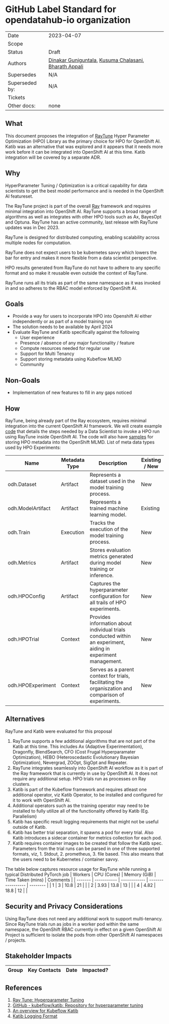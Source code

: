 # GitHub Label Standard for opendatahub-io organization

|                |            |
| -------------- | ---------- |
| Date           | 2023-04-07 |
| Scope          | |
| Status         | Draft |
| Authors        | [Dinakar Guniguntala](@dinogun), [Kusuma Chalasani](kusumachalasani), [Bharath Appali](bharathappali) |
| Supersedes     | N/A |
| Superseded by: | N/A |
| Tickets        | |
| Other docs:    | none |

## What

This document proposes the integration of [RayTune](https://docs.ray.io/en/latest/tune/index.html) Hyper Parameter Optimization (HPO) Library as the primary choice for HPO for OpenShift AI. Katib was an alternative that was explored and it appears that it needs more work before it can be integrated into OpenShift AI at this time. Katib integration will be covered by a separate ADR.


## Why

HyperParameter Tuning / Optimization is a critical capability for data scientists to get the best model performance and is needed in the OpenShift AI featureset.

The RayTune project is part of the overall [Ray](https://github.com/ray-project/ray) framework and requires minimal integration into OpenShift AI. RayTune supports a broad range of algorithms as well as integrates with other HPO tools such as Ax, BayesOpt and Optuna. RayTune has an active community, last release with RayTune updates was in Dec 2023.

RayTune is designed for distributed computing, enabling scalability across multiple nodes for computation. 

RayTune does not expect users to be kubernetes savvy which lowers the bar for entry and makes it more flexible from a data scientist perspective.

HPO results generated from RayTune do not have to adhere to any specific format and so make it reusable even outside the context of RayTune.

RayTune runs all its trials as part of the same namespace as it was invoked in and so adheres to the RBAC model enforced by OpenShift AI.


## Goals

* Provide a way for users to incorporate HPO into Openshift AI either independently or as part of a model training run
* The solution needs to be available by April 2024
* Evaluate RayTune and Katib specifically against the following
  * User experience
  * Presence / absence of any major functionality / feature
  * Compute resources needed for regular use
  * Support for Multi Tenancy
  * Support storing metadata using Kubeflow MLMD
  * Community


## Non-Goals

* Implementation of new features to fill in any gaps noticed

## How

RayTune, being already part of the Ray ecosystem, requires minimal integration into the current OpenShift AI framework. We will create example [code](https://github.com/kruize/hpo-poc/tree/main/demos) that details the steps needed by a Data Scientist to invoke a HPO run using RayTune inside OpenShift AI. The code will also have [samples](https://github.com/kruize/hpo-poc/blob/main/demos/raytune-oai-MR-gRPC-demo.ipynb) for storing HPO metadata into the OpenShift MLMD.
List of meta data types used by HPO Experiments:

| Name                  | Metadata Type | Description     | Existing / New |
| --------------------- | ------------- | --------------- | -------------- |
| odh.Dataset           | Artifact      | Represents a dataset used in the model training process. | New      |
| odh.ModelArtifact     | Artifact      | Represents a trained machine learning model.             | Existing |
| odh.Train             | Execution     | Tracks the execution of the model training process.      | New      |
| odh.Metrics           | Artifact      | Stores evaluation metrics generated during model training or inference.  | New  |
| odh.HPOConfig         | Artifact      | Captures the hyperparameter configuration for all trails of HPO experiments. | New  |
| odh.HPOTrial          | Context       | Provides information about individual trials conducted within an experiment, aiding in experiment management. | New   |
| odh.HPOExperiment     | Context       | Serves as a parent context for trials, facilitating the organiszation and comparison of experiments.          | New   |


## Alternatives

RayTune and Katib were evaluated for this proposal
1. RayTune supports a few additional algorithms that are not part of the Katib at this time. This includes Ax (Adaptive Experimentation), Dragonfly, BlendSearch, CFO (Cost Frugal Hyperparamater Optimization), HEBO (Heteroscedastic Evolutionary Bayesian Optimization), Nevergrad, ZOOpt, SigOpt and Repeater.
1. RayTune integrates seamlessly into OpenShift AI workflow as it is part of the Ray framework that is currently in use by OpenShift AI. It does not require any additional setup. HPO trials run as processes on Ray clusters.
1. Katib is part of the Kubeflow framework and requires atleast one additional operator, viz Katib Operator, to be installed and configured for it to work with OpenShift AI.
1. Additional operators such as the training operator may need to be installed to fully utilize all of the functionality offered by Katib (Eg. Parallelism)
1. Katib has specific result logging requirements that might not be useful outside of Katib.
1. Katib has better trial separation, it spawns a pod for every trial. Also Katib introduces a sidecar container for metrics collection for each pod.
1. Katib requires container images to be created that follow the Katib spec. Parameters from the trial runs can be parsed in one of three supported formats, viz, 1. Stdout, 2. prometheus, 3. file based. This also means that the users need to be Kubernetes / container savvy.

The table below captures resource usage for RayTune while running a typical Distributed PyTorch job
| Workers | CPU (Cores) | Memory (GiB) | Time Taken (mins) | Comments |
| ------- | ----------- | ------------ | ----------------- | -------- |
| 1       | 3           | 10.8         | 21                |          |
| 2       | 3.93        | 13.8         | 13                |          |
| 4       | 4.82        | 18.8         | 12                |          |


## Security and Privacy Considerations

Using RayTune does not need any additional work to support multi-tenancy. Since RayTune trials run as jobs in a worker pod within the same namespace, the OpenShift RBAC currently in effect on a given OpenShift AI Project is sufficient to isolate the pods from other OpenShift AI namespaces / projects.


## Stakeholder Impacts

| Group                         | Key Contacts     | Date       | Impacted? |
| ----------------------------- | ---------------- | ---------- | --------- |


## References

1. [Ray Tune: Hyperparameter Tuning](https://docs.ray.io/en/latest/tune/index.html)
2. [GitHub - kubeflow/katib: Repository for hyperparameter tuning](https://github.com/kubeflow/katib)
3. [An overview for Kubeflow Katib](https://www.kubeflow.org/docs/components/katib/overview/)
4. [Katib Logging Format](https://invisibl.io/kubeflow-automl-experimentation-katib-kubernetes-mlops/)
